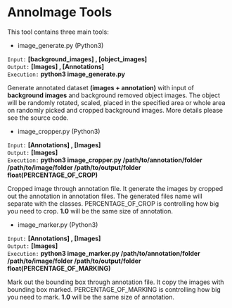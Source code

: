 # AnnoImage Tools

This tool contains three main tools:
* image_generate.py (Python3)

 `Input:` **[background_images] , [object_images]**  
 `Output:` **[Images] , [Annotations]**  
 `Execution:` **python3 image_generate.py**

 Generate annotated dataset **(images + annotation)** with input of **background images** and background removed object images. The object will be randomly rotated, scaled, placed in the specified area or whole area on randomly picked and cropped background images. More details please see the source code.

* image_cropper.py (Python3)

 `Input:` **[Annotations] , [Images]**  
 `Output:`  **[Images]**  
 `Execution:` **python3 image_cropper.py /path/to/annotation/folder /path/to/image/folder /path/to/output/folder float(PERCENTAGE_OF_CROP)**

 Cropped image through annotation file. It generate the images by cropped out the annotation in annotation files. The generated files name will separate with the classes. PERCENTAGE_OF_CROP is controlling how big you need to crop. **1.0** will be the same size of annotation.

* image_marker.py (Python3)

 `Input:` **[Annotations] , [Images]**  
 `Output:`  **[Images]**  
 `Execution:` **python3 image_marker.py /path/to/annotation/folder /path/to/image/folder /path/to/output/folder float(PERCENTAGE_OF_MARKING)**

 Mark out the bounding box through annotation file. It copy the images with bounding box marked. PERCENTAGE_OF_MARKING is controlling how big you need to mark. **1.0** will be the same size of annotation.

